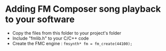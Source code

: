 # Adding FM Composer song playback to your software

- Copy the files from this folder to your project's folder
- Include "fmlib.h" to your C/C++ code
- Create the FMC engine :
`
fmsynth* fm = fm_create(44100);
`
